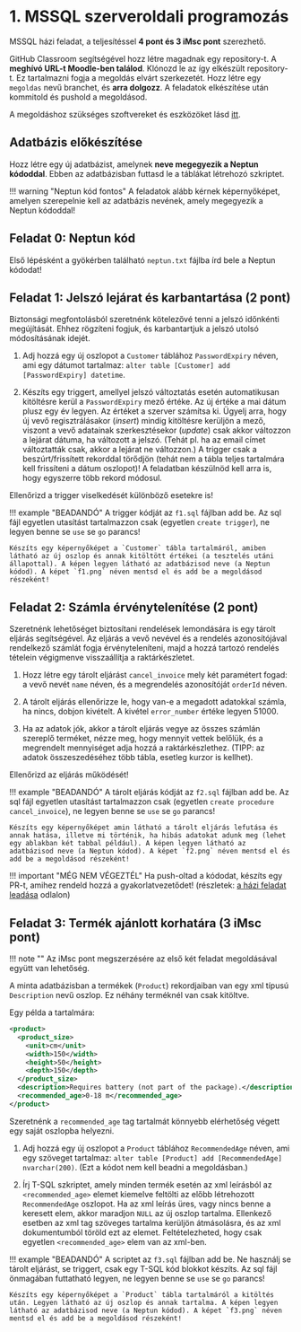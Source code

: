 # 1. MSSQL szerveroldali programozás

MSSQL házi feladat, a teljesítéssel **4 pont és 3 iMsc pont** szerezhető.

GitHub Classroom segítségével hozz létre magadnak egy repository-t. A **meghívó URL-t Moodle-ben találod**. Klónozd le az így elkészült repository-t. Ez tartalmazni fogja a megoldás elvárt szerkezetét. Hozz létre egy `megoldas` nevű branchet, és **arra dolgozz**. A feladatok elkészítése után kommitold és pushold a megoldásod.

A megoldáshoz szükséges szoftvereket és eszközöket lásd [itt](../index.md#szukseges-eszkozok).

## Adatbázis előkészítése

Hozz létre egy új adatbázist, amelynek **neve megegyezik a Neptun kódoddal**. Ebben az adatbázisban futtasd le a táblákat létrehozó szkriptet.

!!! warning "Neptun kód fontos"
    A feladatok alább kérnek képernyőképet, amelyen szerepelnie kell az adatbázis nevének, amely megegyezik a Neptun kódoddal!

## Feladat 0: Neptun kód

Első lépésként a gyökérben található `neptun.txt` fájlba írd bele a Neptun kódodat!

## Feladat 1: Jelszó lejárat és karbantartása (2 pont)

Biztonsági megfontolásból szeretnénk kötelezővé tenni a jelszó időnkénti megújítását. Ehhez rögzíteni fogjuk, és karbantartjuk a jelszó utolsó módosításának idejét.

1. Adj hozzá egy új oszlopot a `Customer` táblához `PasswordExpiry` néven, ami egy dátumot tartalmaz: `alter table [Customer] add [PasswordExpiry] datetime`.

1. Készíts egy triggert, amellyel jelszó változtatás esetén automatikusan kitöltésre kerül a `PasswordExpiry` mező értéke. Az új értéke a mai dátum plusz egy év legyen. Az értéket a szerver számítsa ki. Ügyelj arra, hogy új vevő regisztrálásakor (_insert_) mindig kitöltésre kerüljön a mező, viszont a vevő adatainak szerkesztésekor (_update_) csak akkor változzon a lejárat dátuma, ha változott a jelszó. (Tehát pl. ha az email címet változtatták csak, akkor a lejárat ne változzon.) A trigger csak a beszúrt/frissített rekorddal törődjön (tehát nem a tábla teljes tartalmára kell frissíteni a dátum oszlopot)! A feladatban készülnöd kell arra is, hogy egyszerre több rekord módosul.

Ellenőrizd a trigger viselkedését különböző esetekre is!

!!! example "BEADANDÓ"
    A trigger kódját az `f1.sql` fájlban add be. Az sql fájl egyetlen utasítást tartalmazzon csak (egyetlen `create trigger`), ne legyen benne se `use` se `go` parancs!

    Készíts egy képernyőképet a `Customer` tábla tartalmáról, amiben látható az új oszlop és annak kitöltött értékei (a tesztelés utáni állapottal). A képen legyen látható az adatbázisod neve (a Neptun kódod). A képet `f1.png` néven mentsd el és add be a megoldásod részeként!

## Feladat 2: Számla érvénytelenítése (2 pont)

Szeretnénk lehetőséget biztosítani rendelések lemondására is egy tárolt eljárás segítségével. Az eljárás a vevő nevével és a rendelés azonosítójával rendelkező számlát fogja érvényteleníteni, majd a hozzá tartozó rendelés tételein végigmenve visszaállítja a raktárkészletet.

1. Hozz létre egy tárolt eljárást `cancel_invoice` mely két paramétert fogad: a vevő nevét `name` néven, és a megrendelés azonosítóját `orderId` néven.

2. A tárolt eljárás ellenőrizze le, hogy van-e a megadott adatokkal számla, ha nincs, dobjon kivételt. A kivétel `error_number` értéke legyen 51000.

3. Ha az adatok jók, akkor a tárolt eljárás vegye az összes számlán szereplő terméket, nézze meg, hogy mennyit vettek belőlük, és a megrendelt mennyiséget adja hozzá a raktárkészlethez. (TIPP: az adatok összeszedéséhez több tábla, esetleg kurzor is kellhet).

Ellenőrizd az eljárás működését!

!!! example "BEADANDÓ"
    A tárolt eljárás kódját az `f2.sql` fájlban add be. Az sql fájl egyetlen utasítást tartalmazzon csak (egyetlen `create procedure cancel_invoice`), ne legyen benne se `use` se `go` parancs!

    Készíts egy képernyőképet amin látható a tárolt eljárás lefutása és annak hatása, illetve mi történik, ha hibás adatokat adunk meg (lehet egy ablakban két tabbal például). A képen legyen látható az adatbázisod neve (a Neptun kódod). A képet `f2.png` néven mentsd el és add be a megoldásod részeként!

!!! important "MÉG NEM VÉGEZTÉL"
    Ha push-oltad a kódodat, készíts egy PR-t, amihez rendeld hozzá a gyakorlatvezetődet! (részletek: [a házi feladat leadása](../GitHub.md) odlalon)

## Feladat 3: Termék ajánlott korhatára (3 iMsc pont)

!!! note ""
    Az iMsc pont megszerzésére az első két feladat megoldásával együtt van lehetőség.

A minta adatbázisban a termékek (`Product`) rekordjaiban van egy xml típusú `Description` nevű oszlop. Ez néhány terméknél van csak kitöltve.

Egy példa a tartalmára:

```xml hl_lines="9"
<product>
  <product_size>
    <unit>cm</unit>
    <width>150</width>
    <height>50</height>
    <depth>150</depth>
  </product_size>
  <description>Requires battery (not part of the package).</description>
  <recommended_age>0-18 m</recommended_age>
</product>
```

Szeretnénk a `recommended_age` tag tartalmát könnyebb elérhetőség végett egy saját oszlopba helyezni.

1. Adj hozzá egy új oszlopot a `Product` táblához `RecommendedAge` néven, ami egy szöveget tartalmaz: `alter table [Product] add [RecommendedAge] nvarchar(200)`. (Ezt a kódot nem kell beadni a megoldásban.)

1. Írj T-SQL szkriptet, amely minden termék esetén az xml leírásból az `<recommended_age>` elemet kiemelve feltölti az előbb létrehozott `RecommendedAge` oszlopot. Ha az xml leírás üres, vagy nincs benne a keresett elem, akkor maradjon `NULL` az új oszlop tartalma. Ellenkező esetben az xml tag szöveges tartalma kerüljön átmásolásra, és az xml dokumentumból töröld ezt az elemet. Feltételezheted, hogy csak egyetlen `<recommended_age>` elem van az xml-ben.

!!! example "BEADANDÓ"
    A scriptet az `f3.sql` fájlban add be. Ne használj se tárolt eljárást, se triggert, csak egy T-SQL kód blokkot készíts. Az sql fájl önmagában futtatható legyen, ne legyen benne se `use` se `go` parancs!

    Készíts egy képernyőképet a `Product` tábla tartalmáról a kitöltés után. Legyen látható az új oszlop és annak tartalma. A képen legyen látható az adatbázisod neve (a Neptun kódod). A képet `f3.png` néven mentsd el és add be a megoldásod részeként!
